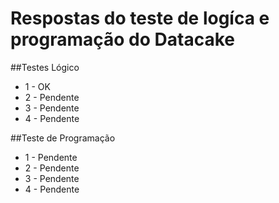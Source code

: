 # Respostas do teste de logíca e programação do Datacake

##Testes Lógico
- 1 - OK
- 2 - Pendente
- 3 - Pendente
- 4 - Pendente

##Teste de Programação
- 1 - Pendente
- 2 - Pendente
- 3 - Pendente
- 4 - Pendente
